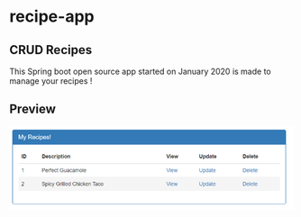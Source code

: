 # recipe-app

## CRUD Recipes
This Spring boot open source app started on January 2020 is made to manage your recipes !

## Preview
![preview](src/main/resources/preview.png)
